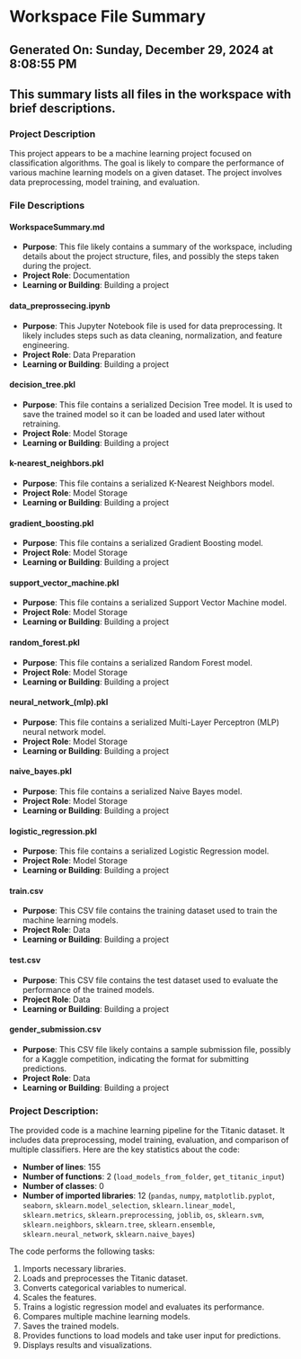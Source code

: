 # Workspace File Summary
## Generated On: Sunday, December 29, 2024 at 8:08:55 PM
This summary lists all files in the workspace with brief descriptions.
---
### Project Description
This project appears to be a machine learning project focused on classification algorithms. The goal is likely to compare the performance of various machine learning models on a given dataset. The project involves data preprocessing, model training, and evaluation.

### File Descriptions

#### WorkspaceSummary.md
- **Purpose**: This file likely contains a summary of the workspace, including details about the project structure, files, and possibly the steps taken during the project.
- **Project Role**: Documentation
- **Learning or Building**: Building a project

#### data_preprossecing.ipynb
- **Purpose**: This Jupyter Notebook file is used for data preprocessing. It likely includes steps such as data cleaning, normalization, and feature engineering.
- **Project Role**: Data Preparation
- **Learning or Building**: Building a project

#### decision_tree.pkl
- **Purpose**: This file contains a serialized Decision Tree model. It is used to save the trained model so it can be loaded and used later without retraining.
- **Project Role**: Model Storage
- **Learning or Building**: Building a project

#### k-nearest_neighbors.pkl
- **Purpose**: This file contains a serialized K-Nearest Neighbors model.
- **Project Role**: Model Storage
- **Learning or Building**: Building a project

#### gradient_boosting.pkl
- **Purpose**: This file contains a serialized Gradient Boosting model.
- **Project Role**: Model Storage
- **Learning or Building**: Building a project

#### support_vector_machine.pkl
- **Purpose**: This file contains a serialized Support Vector Machine model.
- **Project Role**: Model Storage
- **Learning or Building**: Building a project

#### random_forest.pkl
- **Purpose**: This file contains a serialized Random Forest model.
- **Project Role**: Model Storage
- **Learning or Building**: Building a project

#### neural_network_(mlp).pkl
- **Purpose**: This file contains a serialized Multi-Layer Perceptron (MLP) neural network model.
- **Project Role**: Model Storage
- **Learning or Building**: Building a project

#### naive_bayes.pkl
- **Purpose**: This file contains a serialized Naive Bayes model.
- **Project Role**: Model Storage
- **Learning or Building**: Building a project

#### logistic_regression.pkl
- **Purpose**: This file contains a serialized Logistic Regression model.
- **Project Role**: Model Storage
- **Learning or Building**: Building a project

#### train.csv
- **Purpose**: This CSV file contains the training dataset used to train the machine learning models.
- **Project Role**: Data
- **Learning or Building**: Building a project

#### test.csv
- **Purpose**: This CSV file contains the test dataset used to evaluate the performance of the trained models.
- **Project Role**: Data
- **Learning or Building**: Building a project

#### gender_submission.csv
- **Purpose**: This CSV file likely contains a sample submission file, possibly for a Kaggle competition, indicating the format for submitting predictions.
- **Project Role**: Data
- **Learning or Building**: Building a project 
### Project Description:
 The provided code is a machine learning pipeline for the Titanic dataset. It includes data preprocessing, model training, evaluation, and comparison of multiple classifiers. Here are the key statistics about the code:

- **Number of lines**: 155
- **Number of functions**: 2 (`load_models_from_folder`, `get_titanic_input`)
- **Number of classes**: 0
- **Number of imported libraries**: 12 (`pandas`, `numpy`, `matplotlib.pyplot`, `seaborn`, `sklearn.model_selection`, `sklearn.linear_model`, `sklearn.metrics`, `sklearn.preprocessing`, `joblib`, `os`, `sklearn.svm`, `sklearn.neighbors`, `sklearn.tree`, `sklearn.ensemble`, `sklearn.neural_network`, `sklearn.naive_bayes`)

The code performs the following tasks:
1. Imports necessary libraries.
2. Loads and preprocesses the Titanic dataset.
3. Converts categorical variables to numerical.
4. Scales the features.
5. Trains a logistic regression model and evaluates its performance.
6. Compares multiple machine learning models.
7. Saves the trained models.
8. Provides functions to load models and take user input for predictions.
9. Displays results and visualizations.
